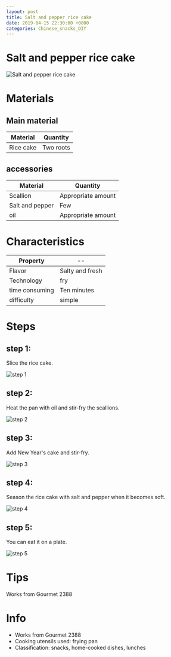 ```yaml
---
layout: post
title: Salt and pepper rice cake
date: 2019-04-15 22:30:00 +0800
categories: Chinese_snacks_DIY
---
```


# Salt and pepper rice cake

![Salt and pepper rice cake]({{site.baseurl}}/img/430426/430426.jpg)

# Materials


## Main material

Material|Quantity
--|--
Rice cake|Two roots

## accessories

Material|Quantity
--|--
Scallion|Appropriate amount
Salt and pepper|Few
oil|Appropriate amount

# Characteristics

Property|--
--|--
Flavor|Salty and fresh
Technology|fry
time consuming|Ten minutes
difficulty|simple

# Steps

## step 1:

Slice the rice cake.

![step 1]({{site.baseurl}}/img/430426/1.jpg)

## step 2:

Heat the pan with oil and stir-fry the scallions.

![step 2]({{site.baseurl}}/img/430426/2.jpg)

## step 3:

Add New Year's cake and stir-fry.

![step 3]({{site.baseurl}}/img/430426/3.jpg)

## step 4:

Season the rice cake with salt and pepper when it becomes soft.

![step 4]({{site.baseurl}}/img/430426/4.jpg)

## step 5:

You can eat it on a plate.

![step 5]({{site.baseurl}}/img/430426/5.jpg)

# Tips

Works from Gourmet 2388

# Info

- Works from Gourmet 2388
- Cooking utensils used: frying pan
- Classification: snacks, home-cooked dishes, lunches